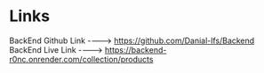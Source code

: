 # Links

BackEnd Github Link  ---->   https://github.com/Danial-lfs/Backend                                                               
BackEnd Live Link    ---->   https://backend-r0nc.onrender.com/collection/products
